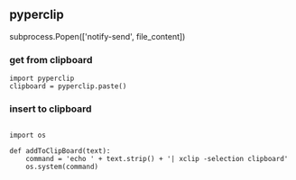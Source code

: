 ## pyperclip
subprocess.Popen(['notify-send', file_content])
### get from clipboard
```
import pyperclip
clipboard = pyperclip.paste()
```

### insert to clipboard
```

import os

def addToClipBoard(text):
    command = 'echo ' + text.strip() + '| xclip -selection clipboard'
    os.system(command)
```
